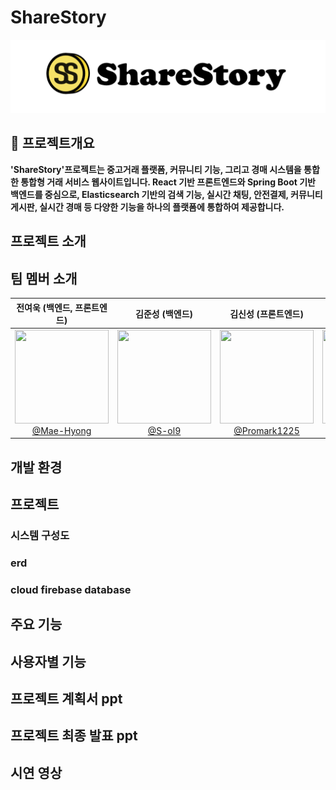 # ShareStory
![ShareStory 로고](./images/logo.png)
## 📙 프로젝트개요
**'ShareStory'프로젝트는 중고거래 플랫폼, 커뮤니티 기능, 그리고 경매 시스템을 통합한 통합형 거래 서비스 웹사이트입니다. 
React 기반 프론트엔드와 Spring Boot 기반 백엔드를 중심으로, Elasticsearch 기반의 검색 기능, 실시간 채팅, 안전결제, 커뮤니티 게시판, 실시간 경매 등 다양한 기능을 하나의 플랫폼에 통합하여 제공합니다.**
## 프로젝트 소개

## 팀 멤버 소개
| **전여욱 (백엔드, 프론트엔드)** | **김준성 (백엔드)** | **김신성 (프론트엔드)** | **주현서 (백엔드)** |
|:-----------------------------:|:------------------:|:----------------------:|:-------------------:|
| [<img src="https://github.com/rx5460/pophub_front/assets/42200731/e99003c5-26d5-4d09-b548-aeab53c105a5" height="150" width="150"/> <br/> @Mae-Hyong](https://github.com/Mae-Hyong) | [<img src="https://github.com/rx5460/pophub_front/assets/42200731/995e786f-9219-4b11-9944-f1e6ff1df49d" height="150" width="150"/> <br/> @S-ol9](https://github.com/S-ol9) | [<img src="https://github.com/rx5460/pophub_front/assets/42200731/2f9195ee-e54c-4261-862a-d138543a7710" height="150" width="150"/> <br/> @Promark1225](https://github.com/Promark1225) | [<img src="https://github.com/rx5460/pophub_front/assets/42200731/40ace482-4b11-484c-b133-18fdc9767225" height="150" width="150"/> <br/> @rx5460](https://github.com/rx5460) |

## 개발 환경

## 프로젝트 
### 시스템 구성도
### erd
### cloud firebase database

## 주요 기능

## 사용자별 기능

## 프로젝트 계획서 ppt

## 프로젝트 최종 발표 ppt

## 시연 영상
